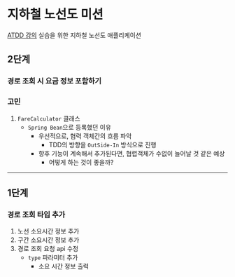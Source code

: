 # 지하철 노선도 미션
[ATDD 강의](https://edu.nextstep.camp/c/R89PYi5H) 실습을 위한 지하철 노선도 애플리케이션

## 2단계

### 경로 조회 시 요금 정보 포함하기

### 고민
1. `FareCalculator` 클래스
   - `Spring Bean`으로 등록했던 이유
      - 우선적으로, 협력 객체간의 흐름 파악
        - TDD의 방향을 `OutSide-In` 방식으로 진행
      - 향후 기능이 계속해서 추가된다면, 협렵객체가 수없이 늘어날 것 같은 예상
        - 어떻게 하는 것이 좋을까?

---

## 1단계

### 경로 조회 타입 추가

1. 노선 소요시간 정보 추가
2. 구간 소요시간 정보 추가
3. 경로 조회 요청 api 수정
   - `type` 파라미터 추가 
     - 소요 시간 정보 출력